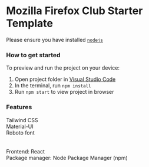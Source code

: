 
  # Mozilla Firefox Club Starter Template

Please ensure you have installed <code><a href="https://nodejs.org/en/download/">nodejs</a></code>

### How to get started
  To preview and run the project on your device:
  1) Open project folder in <a href="https://code.visualstudio.com/download">Visual Studio Code</a>
  2) In the terminal, run `npm install`
  3) Run `npm start` to view project in browser
  
### Features
Tailwind CSS<br>
Material-UI<br>
Roboto font<br>
<br><br>
Frontend: React<br>
Package manager: Node Package Manager (npm)
